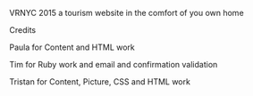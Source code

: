 <html>

<body>
<p>VRNYC 2015 a tourism website in the comfort of you own home</p>

<p>Credits</p>

<p>Paula for Content and HTML work</p>
<p>Tim for Ruby work and email and confirmation validation</p>
<p>Tristan for Content, Picture, CSS and HTML work</p>

</body>

</html>
